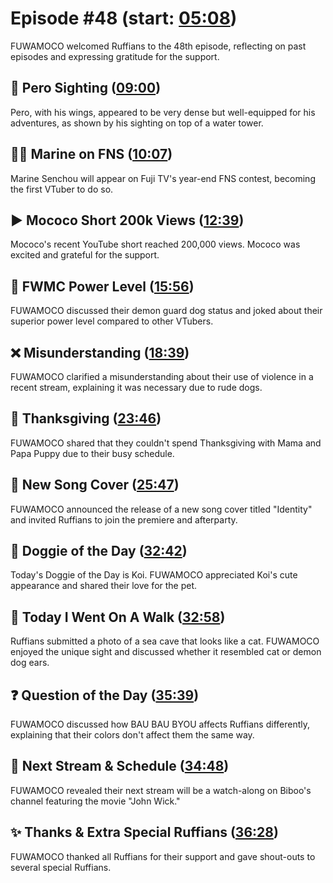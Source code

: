 # Episode #48 (start: [05:08](https://youtu.be/fRytzbbNoCo?t=05m08s))

FUWAMOCO welcomed Ruffians to the 48th episode, reflecting on past episodes and expressing gratitude for the support.

## 👀 Pero Sighting ([09:00](https://youtu.be/fRytzbbNoCo?t=09m00s))

Pero, with his wings, appeared to be very dense but well-equipped for his adventures, as shown by his sighting on top of a water tower.

## 🏴‍☠️ Marine on FNS ([10:07](https://youtu.be/fRytzbbNoCo?t=10m07s))

Marine Senchou will appear on Fuji TV's year-end FNS contest, becoming the first VTuber to do so.

## ▶️ Mococo Short 200k Views ([12:39](https://youtu.be/fRytzbbNoCo?t=12m39s))

Mococo's recent YouTube short reached 200,000 views. Mococo was excited and grateful for the support.

## 🔋 FWMC Power Level ([15:56](https://youtu.be/fRytzbbNoCo?t=15m56s))

FUWAMOCO discussed their demon guard dog status and joked about their superior power level compared to other VTubers.

## ❌ Misunderstanding ([18:39](https://youtu.be/fRytzbbNoCo?t=18m39s))

FUWAMOCO clarified a misunderstanding about their use of violence in a recent stream, explaining it was necessary due to rude dogs.

## 🦃 Thanksgiving ([23:46](https://youtu.be/fRytzbbNoCo?t=23m46s))

FUWAMOCO shared that they couldn't spend Thanksgiving with Mama and Papa Puppy due to their busy schedule.

## 🎤 New Song Cover ([25:47](https://youtu.be/fRytzbbNoCo?t=25m47s))

FUWAMOCO announced the release of a new song cover titled "Identity" and invited Ruffians to join the premiere and afterparty.

## 🐶 Doggie of the Day ([32:42](https://youtu.be/fRytzbbNoCo?t=32m42s))

Today's Doggie of the Day is Koi. FUWAMOCO appreciated Koi's cute appearance and shared their love for the pet.

## 🚶 Today I Went On A Walk ([32:58](https://youtu.be/fRytzbbNoCo?t=32m58s))

Ruffians submitted a photo of a sea cave that looks like a cat. FUWAMOCO enjoyed the unique sight and discussed whether it resembled cat or demon dog ears.

## ❓ Question of the Day ([35:39](https://youtu.be/fRytzbbNoCo?t=35m39s))

FUWAMOCO discussed how BAU BAU BYOU affects Ruffians differently, explaining that their colors don't affect them the same way.

## 📅 Next Stream & Schedule ([34:48](https://youtu.be/fRytzbbNoCo?t=34m48s))

FUWAMOCO revealed their next stream will be a watch-along on Biboo's channel featuring the movie "John Wick."

## ✨ Thanks & Extra Special Ruffians ([36:28](https://youtu.be/fRytzbbNoCo?t=36m28s))

FUWAMOCO thanked all Ruffians for their support and gave shout-outs to several special Ruffians.
